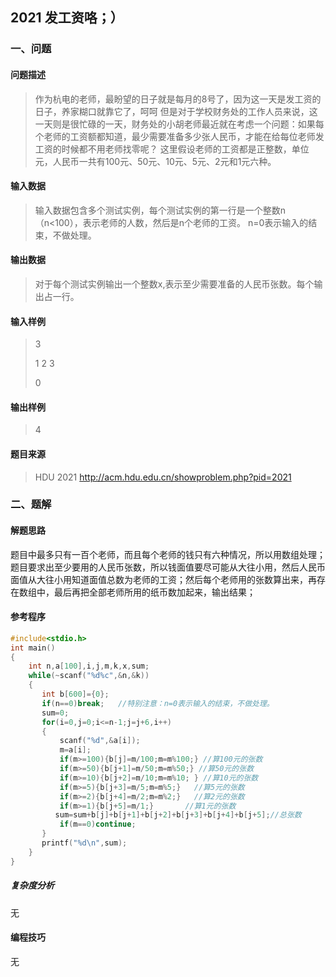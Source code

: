 ## 2021 发工资咯；）

### 一、问题

#### 问题描述

> 作为杭电的老师，最盼望的日子就是每月的8号了，因为这一天是发工资的日子，养家糊口就靠它了，呵呵
> 但是对于学校财务处的工作人员来说，这一天则是很忙碌的一天，财务处的小胡老师最近就在考虑一个问题：如果每个老师的工资额都知道，最少需要准备多少张人民币，才能在给每位老师发工资的时候都不用老师找零呢？
> 这里假设老师的工资都是正整数，单位元，人民币一共有100元、50元、10元、5元、2元和1元六种。 

#### 输入数据

> 输入数据包含多个测试实例，每个测试实例的第一行是一个整数n（n<100），表示老师的人数，然后是n个老师的工资。
> n=0表示输入的结束，不做处理。

#### 输出数据

> 对于每个测试实例输出一个整数x,表示至少需要准备的人民币张数。每个输出占一行。

#### 输入样例

> 3
>
> 1 2 3
>
> 0 

#### 输出样例

> 4

#### 题目来源

> HDU 2021 http://acm.hdu.edu.cn/showproblem.php?pid=2021

### 二、题解

#### 解题思路

题目中最多只有一百个老师，而且每个老师的钱只有六种情况，所以用数组处理；题目要求出至少要用的人民币张数，所以钱面值要尽可能从大往小用，然后人民币面值从大往小用知道面值总数为老师的工资；然后每个老师用的张数算出来，再存在数组中，最后再把全部老师所用的纸币数加起来，输出结果；

####  参考程序

```c++
#include<stdio.h>
int main()
{
    int n,a[100],i,j,m,k,x,sum;
    while(~scanf("%d%c",&n,&k))
    {
       int b[600]={0};
       if(n==0)break;   //特别注意：n=0表示输入的结束，不做处理。
       sum=0;
       for(i=0,j=0;i<=n-1;j=j+6,i++)
       {
           scanf("%d",&a[i]);
           m=a[i];
           if(m>=100){b[j]=m/100;m=m%100;} //算100元的张数
           if(m>=50){b[j+1]=m/50;m=m%50;} //算50元的张数
           if(m>=10){b[j+2]=m/10;m=m%10; } //算10元的张数
           if(m>=5){b[j+3]=m/5;m=m%5;}   //算5元的张数
           if(m>=2){b[j+4]=m/2;m=m%2;}   //算2元的张数
           if(m>=1){b[j+5]=m/1;}       //算1元的张数
          sum=sum+b[j]+b[j+1]+b[j+2]+b[j+3]+b[j+4]+b[j+5];//总张数
           if(m==0)continue;
       }
       printf("%d\n",sum);
    }
}
```

#####  复杂度分析

无

#### 编程技巧

无

 